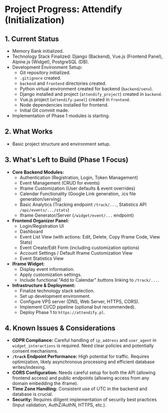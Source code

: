 # Project Progress: Attendify (Initialization)

## 1. Current Status

*   Memory Bank initialized.
*   Technology Stack Finalized: Django (Backend), Vue.js (Frontend Panel), Alpine.js (Widget), PostgreSQL (DB).
*   Development Environment Setup:
    *   Git repository initialized.
    *   `.gitignore` created.
    *   `backend` and `frontend` directories created.
    *   Python virtual environment created for backend (`backend/venv`).
    *   Django installed and project (`attendify_project`) created in `backend`.
    *   Vue.js project (`attendify-panel`) created in `frontend`.
    *   Node dependencies installed for frontend.
    *   Initial Git commit made.
*   Implementation of Phase 1 modules is starting.

## 2. What Works

*   Basic project structure and environment setup.

## 3. What's Left to Build (Phase 1 Focus)

*   **Core Backend Modules:**
    *   Authentication (Registration, Login, Token Management)
    *   Event Management (CRUD for events)
    *   Iframe Customization (User defaults & event overrides)
    *   Calendar Functionality (Google Link generation, .ics file generation/serving)
    *   Basic Analytics (Tracking endpoint `/track/...`, Statistics API `/api/events/.../stats`)
    *   Iframe Generator/Server (`/widget/event/...` endpoint)
*   **Frontend Organizer Panel:**
    *   Login/Registration UI
    *   Dashboard
    *   Event List View (with actions: Edit, Delete, Copy Iframe Code, View Stats)
    *   Event Create/Edit Form (including customization options)
    *   Account Settings / Default Iframe Customization View
    *   Event Statistics View
*   **Iframe Widget:**
    *   Display event information.
    *   Apply customization settings.
    *   Include functional "Add to Calendar" buttons linking to `/track/...`.
*   **Infrastructure & Deployment:**
    *   Finalize technology stack selection.
    *   Set up development environment.
    *   Configure VPS server (DNS, Web Server, HTTPS, CORS).
    *   Implement CI/CD pipeline (optional but recommended).
    *   Deploy Phase 1 to `https://attendify.pl`.

## 4. Known Issues & Considerations

*   **GDPR Compliance:** Careful handling of `ip_address` and `user_agent` in `widget_interactions` is required. Need clear policies and potentially consent mechanisms.
*   **`/track` Endpoint Performance:** High potential for traffic. Requires optimization, likely asynchronous processing and efficient database writes/indexing.
*   **CORS Configuration:** Needs careful setup for both the API (allowing frontend access) and public endpoints (allowing access from any domain embedding the iframe).
*   **Time Zone Handling:** Consistent use of UTC in the backend and database is crucial.
*   **Security:** Requires diligent implementation of security best practices (Input validation, AuthZ/AuthN, HTTPS, etc.).
